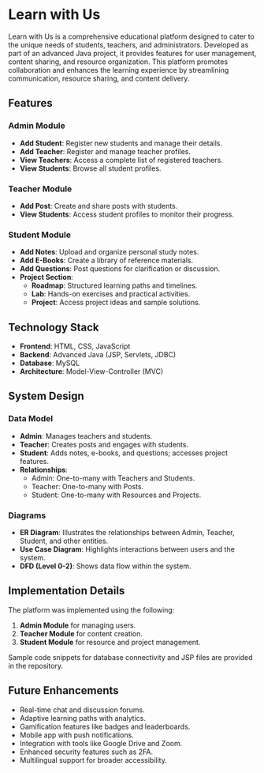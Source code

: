 # Learn with Us

Learn with Us is a comprehensive educational platform designed to cater to the unique needs of students, teachers, and administrators. Developed as part of an advanced Java project, it provides features for user management, content sharing, and resource organization. This platform promotes collaboration and enhances the learning experience by streamlining communication, resource sharing, and content delivery.

## Features

### Admin Module
- **Add Student**: Register new students and manage their details.
- **Add Teacher**: Register and manage teacher profiles.
- **View Teachers**: Access a complete list of registered teachers.
- **View Students**: Browse all student profiles.

### Teacher Module
- **Add Post**: Create and share posts with students.
- **View Students**: Access student profiles to monitor their progress.

### Student Module
- **Add Notes**: Upload and organize personal study notes.
- **Add E-Books**: Create a library of reference materials.
- **Add Questions**: Post questions for clarification or discussion.
- **Project Section**:
  - **Roadmap**: Structured learning paths and timelines.
  - **Lab**: Hands-on exercises and practical activities.
  - **Project**: Access project ideas and sample solutions.

## Technology Stack
- **Frontend**: HTML, CSS, JavaScript
- **Backend**: Advanced Java (JSP, Servlets, JDBC)
- **Database**: MySQL
- **Architecture**: Model-View-Controller (MVC)

## System Design

### Data Model
- **Admin**: Manages teachers and students.
- **Teacher**: Creates posts and engages with students.
- **Student**: Adds notes, e-books, and questions; accesses project features.
- **Relationships**:
  - Admin: One-to-many with Teachers and Students.
  - Teacher: One-to-many with Posts.
  - Student: One-to-many with Resources and Projects.

### Diagrams
- **ER Diagram**: Illustrates the relationships between Admin, Teacher, Student, and other entities.
- **Use Case Diagram**: Highlights interactions between users and the system.
- **DFD (Level 0-2)**: Shows data flow within the system.

## Implementation Details
The platform was implemented using the following:
1. **Admin Module** for managing users.
2. **Teacher Module** for content creation.
3. **Student Module** for resource and project management.

Sample code snippets for database connectivity and JSP files are provided in the repository.

## Future Enhancements
- Real-time chat and discussion forums.
- Adaptive learning paths with analytics.
- Gamification features like badges and leaderboards.
- Mobile app with push notifications.
- Integration with tools like Google Drive and Zoom.
- Enhanced security features such as 2FA.
- Multilingual support for broader accessibility.

